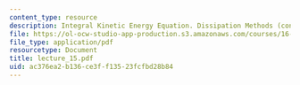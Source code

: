 ```yaml
---
content_type: resource
description: Integral Kinetic Energy Equation. Dissipation Methods (continued)
file: https://ol-ocw-studio-app-production.s3.amazonaws.com/courses/16-13-aerodynamics-of-viscous-fluids-fall-2003/ac376ea2b136ce3ff13523fcfbd28b84_lecture_15.pdf
file_type: application/pdf
resourcetype: Document
title: lecture_15.pdf
uid: ac376ea2-b136-ce3f-f135-23fcfbd28b84
---
```

